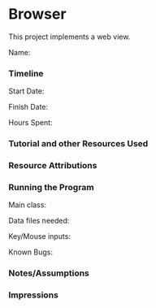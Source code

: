 Browser
====

This project implements a web view.

Name: 

### Timeline

Start Date: 

Finish Date: 

Hours Spent:


### Tutorial and other Resources Used


### Resource Attributions


### Running the Program

Main class:

Data files needed: 

Key/Mouse inputs:

Known Bugs:


### Notes/Assumptions


### Impressions

